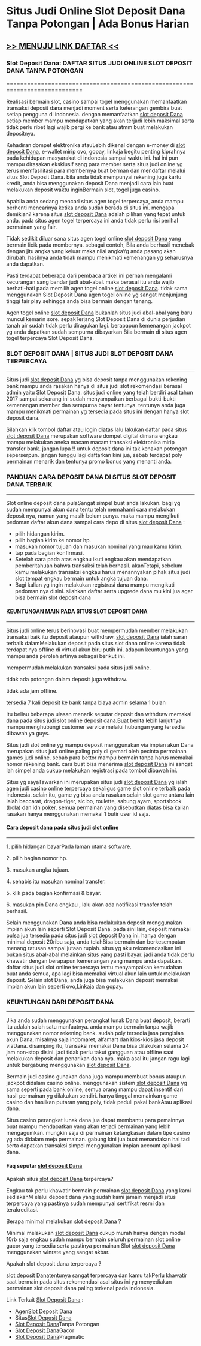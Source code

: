 # Situs Judi Online Slot Deposit Dana Tanpa Potongan | Ada Bonus Harian

## [ >> MENUJU LINK DAFTAR << ](https://urlink.id/JTNW6)

### Slot Deposit Dana: DAFTAR SITUS JUDI ONLINE SLOT DEPOSIT DANA TANPA POTONGAN
============================================================================

Realisasi bermain slot, casino sampai togel menggunakan memanfaatkan transaksi deposit dana menjadi moment serta keterangan gembira buat setiap pengguna di indonesia. dengan memanfaatkan [slot deposit Dana](https://www.akibadental.com/blog/data/slot-deposit-dana/) setiap member mampu mendapatkan yang akan terjadi lebih maksimal serta tidak perlu ribet lagi wajib pergi ke bank atau atmm buat melakukan depositnya.

Kehadiran dompet elektronika atauLebih dikenal dengan e-money di [slot deposit Dana](https://www.akibadental.com/blog/data/slot-deposit-dana/), e-wallet mirip ovo, gopay, linkaja begitu penting kiprahnya pada kehidupan masyarakat di indonesia sampai waktu ini. hal ini pun mampu dirasakan eksklusif sang para member serta situs judi online yg terus memfasilitasi para membernya buat berman dan mendaftar melalui situs Slot Deposit Dana. bila anda tidak mempunyai rekening juga kartu kredit, anda bisa menggunakan deposit Dana menjadi cara lain buat melakukan deposit waktu inginBermain slot, togel juga casino.

Apabila anda sedang mencari situs agen togel terpercaya, anda mampu berhenti mencarinya ketika anda sudah berada di situs ini. mengapa demikian? karena situs [slot deposit Dana](https://www.akibadental.com/blog/data/slot-deposit-dana/) adalah pilihan yang tepat untuk anda. pada situs agen togel terpercaya ini anda tidak perlu risi perihal permainan yang fair.

Tidak sedikit diluar sana situs agen togel online [slot deposit Dana](https://www.akibadental.com/blog/data/slot-deposit-dana/) yang bermain licik pada membernya. sebagai contoh, Bila anda berhasil menebak dengan jitu angka yang keluar maka nilai angkaYg anda pasang akan dirubah. hasilnya anda tidak mampu menikmati kemenangan yg seharusnya anda dapatkan.

Pasti terdapat beberapa dari pembaca artikel ini pernah mengalami kecurangan sang bandar judi abal-abal. maka berasal itu anda wajib berhati-hati pada memilih agen togel online [slot deposit Dana](https://www.akibadental.com/blog/data/slot-deposit-dana/). tidak sama menggunakan Slot Deposit Dana agen togel online yg sangat menjunjung tinggi fair play sehingga anda bisa bermain dengan tenang.

Agen togel online [slot deposit Dana](https://www.akibadental.com/blog/data/slot-deposit-dana/) bukanlah situs judi abal-abal yang baru muncul kemarin sore. sepakTerjang Slot Deposit Dana di dunia perjudian tanah air sudah tidak perlu diragukan lagi. berapapun kemenangan jackpot yg anda dapatkan sudah sempurna dibayarkan Bila bermain di situs agen togel terpercaya Slot Deposit Dana.

### **SLOT DEPOSIT DANA | SITUS JUDI SLOT DEPOSIT DANA TERPERCAYA**
---------------------------------------------------------------

Situs judi [slot deposit Dana](https://www.akibadental.com/blog/data/slot-deposit-dana/) yg bisa deposit tanpa menggunakan rekening bank mampu anda rasakan hanya di situs judi slot rekomendasi berasal admin yaitu Slot Deposit Dana. situs judi online yang telah berdiri asal tahun 2017 sampai sekarang ini sudah menyampaikan berbagai bukti-bukti kemenangan member dan sempurna bayar tentunya. tentunya anda juga mampu menikmati permainan yg tersedia pada situs ini dengan hanya slot deposit dana.

Silahkan klik tombol daftar atau login diatas lalu lakukan daftar pada situs [slot deposit Dana](https://www.akibadental.com/blog/data/slot-deposit-dana/) merupakan software dompet digital dimana engkau mampu melakukan aneka macam macam transaksi elektronika mirip transfer bank. jangan lupa !! untuk deposit dana ini tak kenakan potongan seperserpun. jangan tunggu lagi daftarkan kini jua, sebab terdapat poly permainan menarik dan tentunya promo bonus yang menanti anda.

### PANDUAN CARA DEPOSIT DANA DI SITUS SLOT DEPOSIT DANA TERBAIK
------------------------------------------------------------

Slot online deposit dana pulaSangat simpel buat anda lakukan. bagi yg sudah mempunyai akun dana tentu telah memahami cara melakukan deposit nya, namun yang masih belum punya. maka mampu mengikuti pedoman daftar akun dana sampai cara depo di situs [slot deposit Dana](https://www.akibadental.com/blog/data/slot-deposit-dana/) :

*   pilih hidangan kirim.
*   pilih bagian kirim ke nomor hp.
*   masukan nomor tujuan dan masukan nominal yang mau kamu kirim.
*   tap pada bagian konfirmasi.
*   Setelah cara pada atas engkau ikuti engkau akan mendapatkan pemberitahuan bahwa transaksi telah berhasil. akanTetapi, sebelum kamu melakukan transaksi engkau harus menannyakan pihak situs judi slot tempat engkau bermain untuk angka tujuan dana.
*   Bagi kalian yg ingin melakukan registrasi dana mampu mengikuti pedoman nya disini. silahkan daftar serta upgrede dana mu kini jua agar bisa bermain slot deposit dana

#### KEUNTUNGAN MAIN PADA SITUS SLOT DEPOSIT DANA
--------------------------------------------

Situs judi online terus berinovasi buat mempermudah member melakukan transaksi baik itu deposit ataupun withdraw. [slot deposit Dana](https://www.akibadental.com/blog/data/slot-deposit-dana/) ialah saran terbaik dalamMelakukan deposit pada situs slot dana online karena tidak terdapat nya offline di virtual akun biru putih ini. adapun keuntungan yang mampu anda peroleh artinya sebagai berikut ini.

mempermudah melakukan transaksi pada situs judi online.

tidak ada potongan dalam deposit juga withdraw.

tidak ada jam offline.

tersedia 7 kali deposit ke bank tanpa biaya admin selama 1 bulan

Itu beliau beberapa ulasan menarik seputar deposit dan withdraw memakai dana pada situs judi slot online deposit dana.Buat berita lebih lanjutnya mampu menghubungi customer service melalui hubungan yang tersedia dibawah ya guys.

Situs judi slot online yg mampu deposit menggunakan via impian akun Dana merupakan situs judi online paling poly di gemari oleh pecinta permainan games judi online. sebab para bettor mampu bermain tanpa harus memakai nomor rekening bank. cara buat bisa menerima [slot deposit Dana](https://www.akibadental.com/blog/data/slot-deposit-dana/) ini sangat lah simpel anda cukup melakukan registrasi pada tombol dibawah ini.

Situs yg sayaTawarkan ini merupakan situs judi [slot deposit Dana](https://www.akibadental.com/blog/data/slot-deposit-dana/) yg ialah agen judi casino online terpercaya sekaligus game slot online terbaik pada indonesia. selain itu, game yg bisa anda rasakan selain slot game antara lain ialah baccarat, dragon-tiger, sic bo, roulette, sabung ayam, sportsbook (bola) dan idn poker. semua permainan yang disebutkan diatas bisa kalian rasakan hanya menggunakan memakai 1 butir user id saja.

#### Cara deposit dana pada situs judi slot online
---------------------------------------------

1\. pilih hidangan bayarPada laman utama software.

2\. pilih bagian nomor hp.

3\. masukan angka tujuan.

4\. sehabis itu masukan nominal transfer.

5\. klik pada bagian konfirmasi & bayar.

6\. masukan pin Dana engkau , lalu akan ada notifikasi transfer telah berhasil.

Selain menggunakan Dana anda bisa melakukan deposit menggunakan impian akun lain seperti Slot Deposit Dana. pada sini lain, deposit memakai pulsa jua tersedia pada situs judi [slot deposit Dana](https://www.akibadental.com/blog/data/slot-deposit-dana/) ini. hanya dengan minimal deposit 20ribu saja, anda telahBisa bermain dan berkesempatan menang ratusan sampai jutaan rupiah. situs yg aku rekomendasikan ini bukan situs abal-abal melainkan situs yang pasti bayar. jadi anda tidak perlu khawatir dengan berapapun kemenangan yang mampu anda dapatkan. daftar situs judi slot online terpercaya tentu menyampaikan kemudahan buat anda semua, apa lagi bisa memakai virtual akun lain untuk melakukan deposit. Selain slot Dana, anda juga bisa melakukan deposit memakai impian akun lain seperti ovo,Linkaja dan gopay.

### **KEUNTUNGAN DARI DEPOSIT DANA**
--------------------------------

Jika anda sudah menggunakan perangkat lunak Dana buat deposit, berarti itu adalah salah satu manfaatnya. anda mampu bermain tanpa wajib menggunakan nomor rekening bank. sudah poly tersedia jasa pengisian akun Dana, misalnya saja indomaret, alfamart dan kios-kios jasa deposit viaDana. disamping itu, transaksi memakai Dana bisa dilakukan selama 24 jam non-stop disini. jadi tidak perlu takut gangguan atau offline saat melakukan deposit dan penarikan dana nya. maka asal itu jangan ragu lagi untuk bergabung menggunakan [slot deposit Dana](https://www.akibadental.com/blog/data/slot-deposit-dana/).

Bermain judi casino gunakan dana juga mampu membuat bonus ataupun jackpot didalam casino online. menggunakan sistem [slot deposit Dana](https://www.akibadental.com/blog/data/slot-deposit-dana/) yg sama seperti pada bank online, semua orang mampu dapat insentif dari hasil permainan yg dilakukan sendiri. hanya tinggal memainkan game casino dan hasilkan putaran yang poly, tidak peduli pakai bankAtau aplikasi dana.

Situs casino perangkat lunak dana jua dapat membantu para pemainnya buat mampu mendapatkan yang akan terjadi permainan yang lebih mengagumkan. mungkin saja di permainan ketangkasan dalam tipe casino yg ada didalam meja permainan. gabung kini jua buat menandakan hal tadi serta dapatkan transaksi simpel menggunakan impian account aplikasi dana.

#### Faq seputar [slot deposit Dana](https://www.akibadental.com/blog/data/slot-deposit-dana/)

Apakah situs [slot deposit Dana](https://www.akibadental.com/blog/data/slot-deposit-dana/) terpercaya?

Engkau tak perlu khawatir bermain permainan [slot deposit Dana](https://www.akibadental.com/blog/data/slot-deposit-dana/) yang kami sediakanM elalui deposit dana yang sudah kami jamain menjadi situs terpercaya yang pastinya sudah mempunyai sertifikat resmi dan terakreditasi.

Berapa minimal melakukan [slot deposit Dana](https://www.akibadental.com/blog/data/slot-deposit-dana/) ?

Minimal melakukan [slot deposit Dana](https://www.akibadental.com/blog/data/slot-deposit-dana/) cukup murah hanya dengan modal 10rb saja engkau sudah mampu bermain seluruh permainan slot online gacor yang tersedia serta pastinya permainan Slot [slot deposit Dana](https://www.akibadental.com/blog/data/slot-deposit-dana/) menggunakan winrate yang sangat akbar.

Apakah slot deposit dana terpercaya ?

[slot deposit Dana](https://www.akibadental.com/blog/data/slot-deposit-dana/)tentunya sangat terpercaya dan kamu takPerlu khawatir saat bermain pada situs rekomendasi asal situs ini yg menyediakan permainan slot deposit dana paling terkenal pada indonesia.

Link Terkait [Slot Deposit Dana](https://www.akibadental.com/blog/data/slot-deposit-dana/) :

*   Agen[Slot Deposit Dana](https://ruhm.es/files/journals/1/articles/929/63106a568f766.html)
*   Situs[Slot Deposit Dana](https://jnmc.com.np/files/journals/1/articles/191/63106b0e689a4.html)
*   [Slot Deposit Dana](https://sjau.auezov.edu.kz/files/journals/1/articles/179/63106ce4a8d7e.html)Tanpa Potongan
*   [Slot Deposit Dana](https://eung.nung.edu.ua/files/journals/1/articles/454/63106b8bdd945.html)Gacor
*   [Slot Deposit Dana](https://www.ijabf.in/files/journals/2/articles/67/6311b24e66fff.html)Pragmatic
